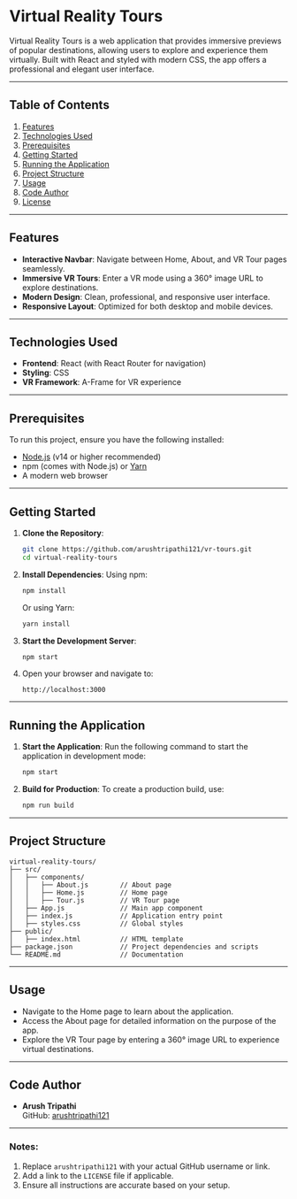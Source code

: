 # Virtual Reality Tours

Virtual Reality Tours is a web application that provides immersive previews of popular destinations, allowing users to explore and experience them virtually. Built with React and styled with modern CSS, the app offers a professional and elegant user interface.

---

## Table of Contents
1. [Features](#features)
2. [Technologies Used](#technologies-used)
3. [Prerequisites](#prerequisites)
4. [Getting Started](#getting-started)
5. [Running the Application](#running-the-application)
6. [Project Structure](#project-structure)
7. [Usage](#usage)
8. [Code Author](#code-author)
9. [License](#license)

---

## Features
- **Interactive Navbar**: Navigate between Home, About, and VR Tour pages seamlessly.
- **Immersive VR Tours**: Enter a VR mode using a 360° image URL to explore destinations.
- **Modern Design**: Clean, professional, and responsive user interface.
- **Responsive Layout**: Optimized for both desktop and mobile devices.

---

## Technologies Used
- **Frontend**: React (with React Router for navigation)
- **Styling**: CSS
- **VR Framework**: A-Frame for VR experience

---

## Prerequisites
To run this project, ensure you have the following installed:
- [Node.js](https://nodejs.org/) (v14 or higher recommended)
- npm (comes with Node.js) or [Yarn](https://yarnpkg.com/)
- A modern web browser

---

## Getting Started

1. **Clone the Repository**:
   ```bash
   git clone https://github.com/arushtripathi121/vr-tours.git
   cd virtual-reality-tours
   ```

2. **Install Dependencies**:
   Using npm:
   ```bash
   npm install
   ```

   Or using Yarn:
   ```bash
   yarn install
   ```

3. **Start the Development Server**:
   ```bash
   npm start
   ```

4. Open your browser and navigate to:
   ```
   http://localhost:3000
   ```

---

## Running the Application

1. **Start the Application**:
   Run the following command to start the application in development mode:
   ```bash
   npm start
   ```

2. **Build for Production**:
   To create a production build, use:
   ```bash
   npm run build
   ```

---

## Project Structure

```
virtual-reality-tours/
├── src/
│   ├── components/
│   │   ├── About.js        // About page
│   │   ├── Home.js         // Home page
│   │   ├── Tour.js         // VR Tour page
│   ├── App.js              // Main app component
│   ├── index.js            // Application entry point
│   ├── styles.css          // Global styles
├── public/
│   ├── index.html          // HTML template
├── package.json            // Project dependencies and scripts
└── README.md               // Documentation
```

---

## Usage
- Navigate to the Home page to learn about the application.
- Access the About page for detailed information on the purpose of the app.
- Explore the VR Tour page by entering a 360° image URL to experience virtual destinations.

---

## Code Author
- **Arush Tripathi**  
  GitHub: [arushtripathi121](https://github.com/arushtripathi121)

---

### Notes:
1. Replace `arushtripathi121` with your actual GitHub username or link.
2. Add a link to the `LICENSE` file if applicable.
3. Ensure all instructions are accurate based on your setup.
